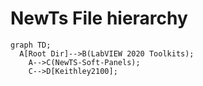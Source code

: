 # NewTs File hierarchy
```mermaid
graph TD;
  A[Root Dir]-->B(LabVIEW 2020 Toolkits);
    A-->C(NewTS-Soft-Panels);
    C-->D[Keithley2100];
```
